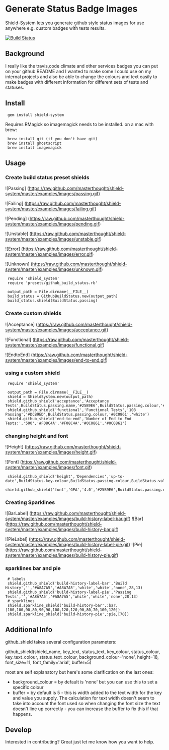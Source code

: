 # Generate Status Badge Images

Shield-System lets you generate github style status images for use anywhere e.g. custom badges with tests results.

[![Build Status](https://travis-ci.org/masterthought/shield-system.png?branch=master)](https://travis-ci.org/masterthought/shield-system)

## Background

I really like the travis,code climate and other services badges you can put on your github README and I wanted to make some I could use on
my internal projects and also be able to change the colours and text easily to make badges with different information for different sets of
tests and statuses.

## Install

     gem install shield-system

Requires RMagick so imagemagick needs to be installed. on a mac with brew:

     brew install git (if you don't have git)
     brew install ghostscript
     brew install imagemagick

## Usage

### Create build status preset shields

![Passing]
(https://raw.github.com/masterthought/shield-system/master/examples/images/passing.gif)

![Failing]
(https://raw.github.com/masterthought/shield-system/master/examples/images/failing.gif)

![Pending]
(https://raw.github.com/masterthought/shield-system/master/examples/images/pending.gif)

![Unstable]
(https://raw.github.com/masterthought/shield-system/master/examples/images/unstable.gif)

![Error]
(https://raw.github.com/masterthought/shield-system/master/examples/images/error.gif)

![Unknown]
(https://raw.github.com/masterthought/shield-system/master/examples/images/unknown.gif)

     require 'shield_system'
     require 'presets/github_build_status.rb'

     output_path = File.dirname(__FILE__)
     build_status = GithubBuildStatus.new(output_path)
     build_status.shield(BuildStatus.passing)

### Create custom shields

![Acceptance]
(https://raw.github.com/masterthought/shield-system/master/examples/images/acceptance.gif)

![Functional]
(https://raw.github.com/masterthought/shield-system/master/examples/images/functional.gif)

![EndtoEnd]
(https://raw.github.com/masterthought/shield-system/master/examples/images/end-to-end.gif)

### using a custom shield

     require 'shield_system'

     output_path = File.dirname(__FILE__)
     shield = ShieldSystem.new(output_path)
     shield.github_shield('acceptance','Acceptance Tests',BuildStatus.passing.name,'#25B9E6',BuildStatus.passing.colour,'#0C0861','white')
     shield.github_shield('functional','Functional Tests','108 Passing','#DCB9ED',BuildStatus.passing.colour,'#0C0861','white')
     shield.github_shield('end-to-end','Number of End to End Tests:','500','#F08C4A','#F08C4A','#0C0861','#0C0861')

### changing height and font

![Height]
(https://raw.github.com/masterthought/shield-system/master/examples/images/height.gif)

![Font]
(https://raw.github.com/masterthought/shield-system/master/examples/images/font.gif)

     shield.github_shield('height','Dependencies','up-to-date',BuildStatus.key.colour,BuildStatus.passing.colour,BuildStatus.value.colour,'white','none',30,15,'arial',50)
     shield.github_shield('font','GPA','4.0','#25B9E6',BuildStatus.passing.colour,'#0C0861','white','none',20,13,'times')

### Creating Sparklines

![BarLabel]
(https://raw.github.com/masterthought/shield-system/master/examples/images/build-history-label-bar.gif)
![Bar]
(https://raw.github.com/masterthought/shield-system/master/examples/images/build-history-bar.gif)

![PieLabel]
(https://raw.github.com/masterthought/shield-system/master/examples/images/build-history-label-pie.gif)
![Pie]
(https://raw.github.com/masterthought/shield-system/master/examples/images/build-history-pie.gif)

### sparklines bar and pie

     # labels
     shield.github_shield('build-history-label-bar','Build History','','#A8A7A5','#A8A7A5','white','white','none',28,13)
     shield.github_shield('build-history-label-pie','Passing Tests','','#A8A7A5','#A8A7A5','white','white','none',28,13)
     # sparklines
     shield.sparkline_shield('build-history-bar',:bar,[100,100,90,80,90,90,100,120,120,90,80,70,100,120])
     shield.sparkline_shield('build-history-pie',:pie,[70])

## Additional Info

github_shield takes several configuration parameters:

   github_shield(shield_name, key_text, status_text, key_colour, status_colour, key_text_colour, status_text_colour, background_colour='none', height=18, font_size=11, font_family='arial', buffer=5)

most are self explanatory but here's some clarification on the last ones:

  * background_colour = by default is 'none' but you can use this to set a specific colour
  * buffer = by default is 5 - this is width added to the text width for the key and value you supply. The calculation for text width doesn't seem to take into account the font used so
    when changing the font size the text doesn't line up correctly - you can increase the buffer to fix this if that happens.

## Develop

Interested in contributing? Great just let me know how you want to help.

